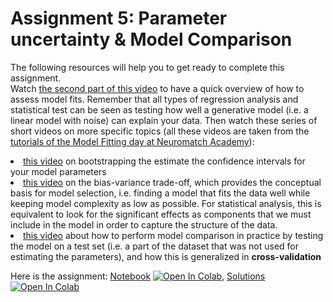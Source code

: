 # Assignment 5: Parameter uncertainty & Model Comparison

The following resources will help you to get ready to complete this assignment. <br>
Watch <a href="https://youtu.be/9JfXKmVB6qc?t=910" target="_blank">the second part of this video</a> to have a quick overview of how to assess model fits. Remember that all types of regression analysis and statistical test can be seen as testing how well a generative model (i.e. a linear model with noise) can explain your data. Then watch these series of short videos on more specific topics (all these videos are taken from the <a href="https://compneuro.neuromatch.io/tutorials/W1D2_ModelFitting/chapter_title.html" target="_blank">tutorials of the Model Fitting day at Neuromatch Academy</a>):
        <li><a href="https://youtu.be/hs6bVGQNSIs" target="_blank">this video</a> on bootstrapping the estimate the confidence intervals for your model parameters</li>
        <li> <a href="https://youtu.be/NcUH_seBcVw" target="_blank">this video</a> on the bias-variance trade-off, which provides the conceptual basis for model selection, i.e. finding a model that fits the data well while keeping model complexity as low as possible. For statistical analysis, this is equivalent to look for the significant effects as components that we must include in the model in order to capture the structure of the data.</li>
        <li> <a href="https://youtu.be/OtKw0rSRxo4" target="_blank">this video</a> about how to perform model comparison in practice by testing the model on a test set (i.e. a part of the dataset that was not used for estimating the parameters), and how this is generalized in <b>cross-validation</b></li>

Here is the assignment: [Notebook](Assignment5.ipynb) [![Open In Colab](https://colab.research.google.com/assets/colab-badge.svg)](https://colab.research.google.com/github/wimmerlab/MBC-DataAnalysis/blob/main/A5_ModelComparison/Assignment5.ipynb),  [Solutions](Assignment5_solutions.ipynb) [![Open In Colab](https://colab.research.google.com/assets/colab-badge.svg)](https://colab.research.google.com/github/wimmerlab/MBC-DataAnalysis/blob/main/A5_ModelComparison/Assignment5_solutions.ipynb)
